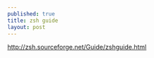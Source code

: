 ```yaml
---
published: true
title: zsh guide
layout: post
---
```

<http://zsh.sourceforge.net/Guide/zshguide.html>
